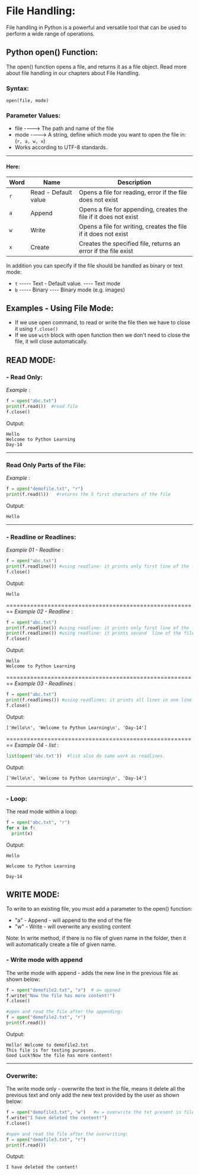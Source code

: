 # File Handling:
File handling in Python is a powerful and versatile tool that can be used to perform a wide range of operations.

## Python open() Function:
The open() function opens a file, and returns it as a file object. Read more about file handling in our chapters about File Handling.

### Syntax:
```
open(file, mode) 
```

### Parameter Values:
* file ----> The path and name of the file
* mode ----> A string, define which mode you want to open the file in: (`r, a, w, x`) 
* Works according to UTF-8 standards.
---

#### Here:

|    Word   |     Name                 |        Description      |
|-----------|--------------------------|-------------------------|
|`r`|Read - Default value        | Opens a file for reading, error if the file does not exist|
|`a`|Append | Opens a file for appending, creates the file if it does not exist|
|`w`|Write | Opens a file for writing, creates the file if it does not exist|
|`x`|Create | Creates the specified file, returns an error if the file exist|

In addition you can specify if the file should be handled as binary or text mode:
* `t` -----  Text - Default value. ---- Text mode
* `b` -----  Binary ---- Binary mode (e.g. images)

## Examples - Using File Mode:
* If we use open command, to read or write the file then we have to close it using `f.close()`
* If we use `with` block with open function then we don't need to close the file, it will close automatically.

## READ MODE:
### - Read Only:
*Example* :
```python
f = open("abc.txt")
print(f.read())  #read file
f.close()
```

Output:
```
Hello
Welcome to Python Learning 
Day-14
```
---
### Read Only Parts of the File:
*Example* :
```python
f = open("demofile.txt", "r")
print(f.read(5))   #returns the 5 first characters of the file
```

Output:
```
Hello
```
---
### - Readline or  Readlines:
*Example 01 - Readline* :

```python
f = open("abc.txt")
print(f.readline()) #using readline: it prints only first line of the file
f.close()
```

Output:
```
Hello
```
========================================================
*Example 02 - Readline* :

```python
f = open("abc.txt")
print(f.readline()) #using readline: it prints only first line of the file
print(f.readline()) #using readline: it prints second  line of the file
f.close()
```

Output:
```
Hello
Welcome to Python Learning 
```
========================================================
*Example 03 - Readlines* :

```python
f = open("abc.txt")
print(f.readlines()) #using readlines: it prints all lines in one line using \n. 
f.close()
```

Output:
```
['Hello\n', 'Welcome to Python Learning\n', 'Day-14']
```
========================================================
*Example 04 - list* :

```python
list(open('abc.txt'))  #list also do same work as readlines.
```

Output:
```
['Hello\n', 'Welcome to Python Learning\n', 'Day-14']
```
---
### - Loop:
The read mode within a loop:

```python
f = open("abc.txt", "r")
for x in f:
  print(x)
```

Output:
```
Hello

Welcome to Python Learning

Day-14
```

## WRITE MODE:
To write to an existing file, you must add a parameter to the open() function:
* "a" - Append - will append to the end of the file
* "w" - Write - will overwrite any existing content

Note: In write method, if there is no file of given name in the folder, then it will automatically create a file of given name. 

### - Write mode with append
The write mode with append - adds the new line in the previous file as shown below:

```python
f = open("demofile2.txt", "a")  # a= appned
f.write("Now the file has more content!")
f.close()

#open and read the file after the appending:
f = open("demofile2.txt", "r")
print(f.read())
``` 

Output:
```
Hello! Welcome to demofile2.txt
This file is for testing purposes.
Good Luck!Now the file has more content!
```
---
### Overwrite:
The write mode only - overwrite the text in the file, means it delete all the previous text and only add the new text provided by the user as shown below:

```python
f = open("demofile3.txt", "w")   #w = overwrite the txt present in file.
f.write("I have deleted the content!")
f.close()

#open and read the file after the overwriting:
f = open("demofile3.txt", "r")
print(f.read())
```

Output:
```
I have deleted the content!
```